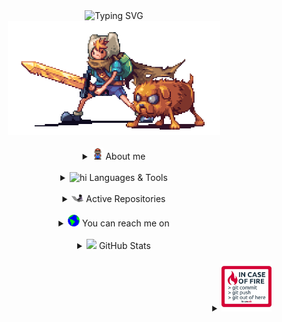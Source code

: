 <!-- Header -->
<div align='center'>
  <img src='https://readme-typing-svg.herokuapp.com?font=Fira+Code&pause=1000&color=676767&center=true&width=475&lines=Hello+There+%F0%9F%91%8B;I'm+Joel%2C+a+Tech+lover+%F0%9F%92%BB' alt='Typing SVG'>
  <br />
  <img src='./assets/adventureTime.gif' width='340' />
</div>

<br />

<!-- About me -->
<details align='center'>
  <summary>
    <img src='./assets/mario.gif' width='18px'>
    About me
  </summary>
  <samp>
  <br />
  <div align='left'>

   ```js
   const AcJoell = {
    name: 'Joel Acosta',
    code: ['JavaScript', 'Java', 'PHP', 'HTML', 'CSS'],
    technologies: {
      frontEnd: {
        js: ['React'],
        css: ['CSS', 'Bootstrap', 'Tailwind', 'DaisyUI']
      },
      databases: ['MongoDB','MySQL'],
      misc: ['firebase', 'vercel']
    },
    projects: [
      {name:'DIIART', tech:'MongoDB, Express, React, Node'},
      {name:'Portfolio', tech:'React'}
    ],
    occupation: 'Frontend Developer'
  }
   ```

  </div> 
  </samp>
</details>

<br />

<!-- Stack -->
<details align='center'>
  <summary>
    <img src='https://media.giphy.com/media/mGcNjsfWAjY5AEZNw6/giphy.gif' width='20px' alt='hi'>
    Languages & Tools
  </summary>
  <samp>
  <br />
  <div display='flex' gap='10px'>
    <img src='https://img.icons8.com/color/48/000000/javascript.png'/>
    <img src='https://img.icons8.com/color/48/000000/react-native.png'/>
    <img src='https://img.icons8.com/color/48/000000/php.png'/>
    <img src='https://img.icons8.com/color/48/000000/github.png'/>
    <img src='https://img.icons8.com/color/48/000000/npm.png'/>
    <img src='https://img.icons8.com/color/48/000000/css3.png'/>
    <img src='https://img.icons8.com/color/48/000000/bootstrap.png'/>
    <img src='https://img.icons8.com/color/48/000000/tailwindcss.png'/>
    <img src='https://img.icons8.com/color/48/000000/html-5.png'/>
    <img src='https://img.icons8.com/color/48/000000/visual-studio.png'/>
    <!--
    <img src='https://img.icons8.com/color/48/000000/typescript.png'/>
    <img src='https://img.icons8.com/color/48/000000/nodejs.png'/>
    <img src='https://img.icons8.com/color/48/000000/mongodb.png'/>
    <img src='https://img.icons8.com/color/48/000000/docker.png'/> 
    -->
  </div>
  </samp>
</details>

<br />

<!-- Active Repo -->
<details align='center'>
  <summary>
    <img src='./assets/typthing.gif' width='19px'>
    Active Repositories
  </summary>
  <samp>
  <br />
   <div display='flex'>
      <a href='https://github.com/AcJoell/startReact' align='left' widht='33%'>
        <img src='https://github-readme-stats.vercel.app/api/pin/?username=AcJoell&repo=startReact&theme=react' alt='startReact'>
      </a>
      <a href='https://github.com/No-Country/C6-04' align='center' widht='33%'>
        <img src='https://github-readme-stats.vercel.app/api/pin/?username=No-Country&repo=C6-04&theme=react' alt='C6-04'>
      </a>
      <a href='https://github.com/AcJoell/JS-projects' align='right' widht='33%'>
        <img src='https://github-readme-stats.vercel.app/api/pin/?username=AcJoell&repo=JS-projects&theme=react' alt='JSProjects'>
      </a>
   </div>
  </samp>
</details>

<br />

<!-- Contact -->
<details align='center'>
  <summary>
    <img src='./assets/earth.gif' width='19px'>
    You can reach me on
  </summary>
  <samp>
  <br />
  <a href='https://in.linkedin.com/in/acjoell'>
    <img alt='AcJoell | Linkedin' width='26px' src='./assets/linkedin.svg' />
  </a>
  <a href='https://twitter.com/acjoell'>
    <img alt='AcJoell | Twitter' width='28px' src='./assets/twitter.svg' />
  </a>
  <a href='https://www.instagram.com/acjoell'>
    <img alt='AcJoell | Instagram' width='26px' src='./assets/instagram.svg' />
  </a>
  <a href='mailto:joelac04@hotmail.com'>
    <img alt='AcJoell | Gmail' width='28px' src='./assets/gmail.svg' />
  </a>
  </samp>
</details>

<br />

<!-- Stats -->
<details align='center'>
  <summary>
    <img src='https://user-images.githubusercontent.com/5679180/79618120-0daffb80-80be-11ea-819e-d2b0fa904d07.gif' width='19px'>
    GitHub Stats
  </summary>
  <samp>
    <br />
    <img src='https://activity-graph.herokuapp.com/graph?username=acjoell&theme=react-dark&bg_color=20232a&hide_border=true' width='60%'/>
    <br />
    <img src='https://github-readme-stats.vercel.app/api?username=acjoell&layout=compact&theme=react&hide_border=true&hide=contribs,issues' widht='75%'/>
    <br />
    <img src='https://github-readme-stats.vercel.app/api/top-langs/?username=AcJoell&layout=compact&theme=react&hide_border=true' widht='70%'/>
  </samp>
</details>

<br />

<!-- Alert -->
<details align='right'>
  <summary>
      <img width='80px' src='./assets/alert.gif' />
  </summary>
  <samp>
    “ Anything you don't learn is indistinguishable from magic. ”</code><strong> - Kyle S. </strong>
  </samp>
</details>
